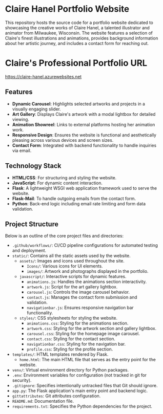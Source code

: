 # Claire Hanel Portfolio Website

This repository hosts the source code for a portfolio website dedicated to showcasing the creative works of Claire Hanel, a talented illustrator and animator from Milwaukee, Wisconsin. The website features a selection of Claire's finest illustrations and animations, provides background information about her artistic journey, and includes a contact form for reaching out.

# Claire's Professional Portfolio URL
https://claire-hanel.azurewebsites.net

## Features

- **Dynamic Carousel**: Highlights selected artworks and projects in a visually engaging slider.
- **Art Gallery**: Displays Claire's artwork with a modal lightbox for detailed viewing.
- **Animation Showreel**: Links to external platforms hosting her animation work.
- **Responsive Design**: Ensures the website is functional and aesthetically pleasing across various devices and screen sizes.
- **Contact Form**: Integrated with backend functionality to handle inquiries via email.

## Technology Stack

- **HTML/CSS**: For structuring and styling the website.
- **JavaScript**: For dynamic content interaction.
- **Flask**: A lightweight WSGI web application framework used to serve the website.
- **Flask-Mail**: To handle outgoing emails from the contact form.
- **Python**: Back-end logic including email rate limiting and form data validation.

## Project Structure

Below is an outline of the core project files and directories:

- `.github/workflows/`: CI/CD pipeline configurations for automated testing and deployment.
- `static/`: Contains all the static assets used by the website.
  - `assets/`: Images and icons used throughout the site.
    - `Icons/`: Various icons for UI elements.
    - `images/`: Artwork and photographs displayed in the portfolio.
  - `javascript/`: Interactive scripts for dynamic features.
    - `animations.js`: Handles the animations section interactivity.
    - `artwork.js`: Script for the art gallery lightbox.
    - `carousel.js`: Controls the image carousel behavior.
    - `contact.js`: Manages the contact form submission and validation.
    - `navigationbar.js`: Ensures responsive navigation bar functionality.
  - `styles/`: CSS stylesheets for styling the website.
    - `animations.css`: Styling for the animations section.
    - `artwork.css`: Styling for the artwork section and gallery lightbox.
    - `carousel.css`: Styling for the homepage image carousel.
    - `contact.css`: Styling for the contact section.
    - `navigationbar.css`: Styling for the navigation bar.
    - `profile.css`: Styling for the profile section.
- `templates/`: HTML templates rendered by Flask.
  - `home.html`: The main HTML file that serves as the entry point for the website.
- `venv/`: Virtual environment directory for Python packages.
- `.env`: Environment variables for configuration (not tracked in git for security).
- `.gitignore`: Specifies intentionally untracked files that Git should ignore.
- `app.py`: The Flask application's main entry point and backend logic.
- `gittattributes`: Git attributes configuration.
- `README.md`: Documentation file.
- `requirements.txt`: Specifies the Python dependencies for the project.
